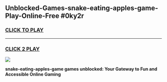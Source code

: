 
## Unblocked-Games-snake-eating-apples-game-Play-Online-Free #0ky2r
<h3>
<a href="https://us.freeplayer.one?title=snake-eating-apples-game&ref=10M">CLICK TO PLAY</a></h3>
<hr>

<h3>
<a href="https://us.freeplayer.one?title=snake-eating-apples-game&ref=10M">CLICK 2 PLAY</a>
  
</h3>

<a href="https://us.freeplayer.one?title=snake-eating-apples-game&ref=10M"><img src="https://clearcache.store/games.png"></a>


**snake-eating-apples-game games unblocked: Your Gateway to Fun and Accessible Online Gaming**

